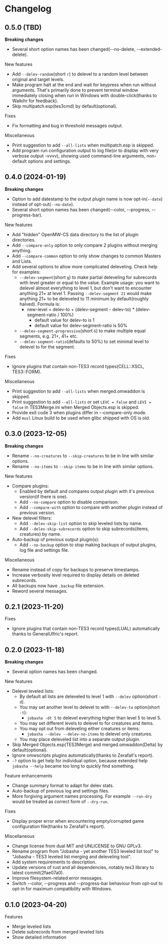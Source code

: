 <!-- markdownlint-disable MD013 -->
<!-- markdownlint-disable MD033 -->
<!-- markdownlint-disable MD036 -->
# Changelog

## 0.5.0 (TBD)

**Breaking changes**

* Several short option names has been changed(--no-delete, --extended-delete).

New features

* Add `--delev-random`(short `r`) to delevel to a random level between original and target levels.
* Make program halt at the end and wait for keypress when run without arguments. That's primarily done to prevent terminal window immediately closing when run in Windows with double-click(thanks to Walkihr for feedback).
* Skip multipatch.esp(tes3cmd) by default(optional).

Fixes

* Fix formatting and bug in threshold messages output.

Miscellaneous

* Print suggestion to add `--all-lists` when multipatch.esp is skipped.
* Add program run configuration output to log file(or to display with very verbose output -vvvv), showing used command-line arguments, non-default options and settings.

## 0.4.0 (2024-01-19)

**Breaking changes**

* Option to add datestamp to the output plugin name is now opt-in(`--date`) instead of opt-out(`--no-date`).
* Several short option names has been changed(--color, --progress, --progress-bar).

New features

* Add "hidden" OpenMW-CS data directory to the list of plugin directories.
* Add `--compare-only` option to only compare 2 plugins without merging anything.
* Add `--compare-common` option to only show changes to common Masters and Lists.
* Add several options to allow more complicated deleveling. Check help for examples:
  * `--delev-segment`(short `g`) to make partial deleveling for subrecords with level greater or equal to the value. Example usage: you want to delevel almost everything to level 1, but don't want to encounter anything 21+ at level 1. Passing `--delev-segment 21` would make anything 21+ to be deleveled to 11 minimum by default(roughly halved). Formula is:
    * new-level = delev-to + (delev-segment - delev-to) * (delev-segment-ratio / 100%)
      * default value for delev-to is 1
      * default value for delev-segment-ratio is 50%
  * `--delev-segment-progressive`(short `G`) to make multiple equal segments, e.g. 21+, 41+ etc.
  * `--delev-segment-ratio`(defaults to 50%) to set minimal level to delevel to for the segment.

Fixes

* Ignore plugins that contain non-TES3 record types(CELL::XSCL, TES3::FORM).

Miscellaneous

* Print suggestion to add `--all-lists` when merged.omwaddon is skipped.
* Print suggestion to add `--all-lists` or set `LEVC = false` and `LEVI = false` in TES3Merge.ini when Merged Objects.esp is skipped.
* Provide exit code 3 when plugins differ in --compare-only mode.
* Add `musl` Linux build to be used when glibc shipped with OS is old.

## 0.3.0 (2023-12-05)

**Breaking changes**

* Rename `--no-creatures` to `--skip-creatures` to be in line with similar options.
* Rename `--no-items` to `--skip-items` to be in line with similar options.

New features

* Compare plugins:
  * Enabled by default and compares output plugin with it's previous version(if there is one).
  * Add `--no-compare` option to disable comparison.
  * Add `--compare-with` option to compare with another plugin instead of previous version.
* New delevel filters:
  * Add `--delev-skip-list` option to skip leveled lists by name.
  * Add `--delev-skip-subrecords` option to skip subrecords(items, creatures) by name.
* Auto-backup of previous output plugin(s):
  * Add `--no-backup` option to stop making backups of output plugins, log file and settings file.

Miscellaneous

* Rename instead of copy for backups to preserve timestamps.
* Increase verbosity level required to display details on deleted subrecords.
* All backups now have `.backup` file extension.
* Reword several messages.

## 0.2.1 (2023-11-20)

Fixes

* Ignore plugins that contain non-TES3 record types(LUAL) automatically thanks to GeneralUlfric's report.

## 0.2.0 (2023-11-18)

**Breaking changes**

* Several option names has been changed.

New features

* Delevel leveled lists:
  * By default all lists are deleveled to level 1 with `--delev` option(short `-d`).
  * You may set another level to delevel to with `--delev-to` option(short `-t`):
    * `jobasha -dt 5` to delevel everything higher than level 5 to level 5.
  * You may set different levels to delevel to for creatures and items.
  * You may opt out from deleveling either creatures or items:
    * `jobasha --delev --delev-no-items` to delevel only creatures.
  * You may place deleveled list into a separate output plugin.
* Skip Merged Objects.esp(TES3Merge) and merged.omwaddon(Delta) by default(optional).
* Ignore omwscripts plugins automatically(thanks to Zerafall's report).
* `-?` option to get help for individual option, because extended help `jobasha --help` became too long to quickly find something.

Feature enhancements

* Change summary format to adapt for delev stats.
* Auto-backup of previous log and settings files.
* More forgiving argument names processing. For example `--run-dry` would be treated as correct form of `--dry-run`.

Fixes

* Display proper error when encountering empty/corrupted game configuration file(thanks to Zerafall's report).

Miscellaneous

* Change license from dual MIT and UNLICENSE to GNU GPLv3.
* Rename program from "Jobasha - yet another TES3 leveled list tool" to "Jobasha - TES3 leveled list merging and deleveling tool".
* Add system requirements to description.
* Update versions of rust and all dependencies, notably tes3 library to latest commit(2fae07a0).
* Improve filesystem-related error messages.
* Switch --color, --progress and --progress-bar behaviour from opt-out to opt-in for maximum compatibility with Windows.

## 0.1.0 (2023-04-20)

Features

* Merge leveled lists
* Delete subrecords from merged leveled lists
* Show detailed information
